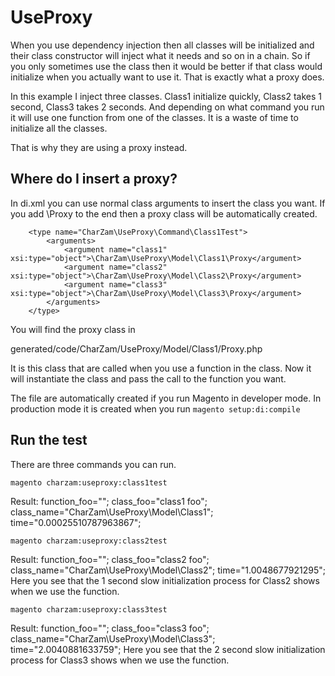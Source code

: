 UseProxy
=========
When you use dependency injection then all classes will be initialized and their class constructor will inject what it needs and so on in a chain.
So if you only sometimes use the class then it would be better if that class would initialize when you actually want to use it.
That is exactly what a proxy does.

In this example I inject three classes. Class1 initialize quickly, Class2 takes 1 second, Class3 takes 2 seconds.
And depending on what command you run it will use one function from one of the classes. It is a waste of time to initialize all the classes.

That is why they are using a proxy instead.

Where do I insert a proxy?
--------------------------
In di.xml you can use normal class arguments to insert the class you want. If you add \Proxy to the end then a proxy class will be automatically created.

```
    <type name="CharZam\UseProxy\Command\Class1Test">
        <arguments>
            <argument name="class1" xsi:type="object">\CharZam\UseProxy\Model\Class1\Proxy</argument>
            <argument name="class2" xsi:type="object">\CharZam\UseProxy\Model\Class2\Proxy</argument>
            <argument name="class3" xsi:type="object">\CharZam\UseProxy\Model\Class3\Proxy</argument>
        </arguments>
    </type>
```

You will find the proxy class in 

generated/code/CharZam/UseProxy/Model/Class1/Proxy.php

It is this class that are called when you use a function in the class. Now it will instantiate the class and pass the call to the function you want.

The file are automatically created if you run Magento in developer mode.
In production mode it is created when you run 
```magento setup:di:compile```

Run the test
------------
There are three commands you can run.

```magento charzam:useproxy:class1test```

Result:
function_foo=""; class_foo="class1 foo"; class_name="CharZam\UseProxy\Model\Class1"; time="0.00025510787963867";

```magento charzam:useproxy:class2test```

Result:
function_foo=""; class_foo="class2 foo"; class_name="CharZam\UseProxy\Model\Class2"; time="1.0048677921295";
Here you see that the 1 second slow initialization process for Class2 shows when we use the function.

```magento charzam:useproxy:class3test```

Result:
function_foo=""; class_foo="class3 foo"; class_name="CharZam\UseProxy\Model\Class3"; time="2.0040881633759";
Here you see that the 2 second slow initialization process for Class3 shows when we use the function.
